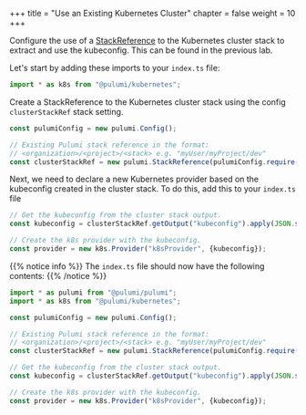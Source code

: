 +++
title = "Use an Existing Kubernetes Cluster"
chapter = false
weight = 10
+++

Configure the use of a [StackReference][stack-refs] to the Kubernetes cluster
stack to extract and use the kubeconfig. This can be found in the previous lab.

Let's start by adding these imports to your `index.ts` file:

```typescript
import * as k8s from "@pulumi/kubernetes";
```

Create a StackReference to the Kubernetes cluster stack using the config
`clusterStackRef` stack setting.

```typescript
const pulumiConfig = new pulumi.Config();

// Existing Pulumi stack reference in the format:
// <organization>/<project>/<stack> e.g. "myUser/myProject/dev"
const clusterStackRef = new pulumi.StackReference(pulumiConfig.require("clusterStackRef"));
```

Next, we need to declare a new Kubernetes provider based on the kubeconfig created in
the cluster stack. To do this, add this to your `index.ts` file

```typescript
// Get the kubeconfig from the cluster stack output.
const kubeconfig = clusterStackRef.getOutput("kubeconfig").apply(JSON.stringify);

// Create the k8s provider with the kubeconfig.
const provider = new k8s.Provider("k8sProvider", {kubeconfig});
```
{{% notice info %}}
The `index.ts` file should now have the following contents:
{{% /notice %}}
```typescript
import * as pulumi from "@pulumi/pulumi";
import * as k8s from "@pulumi/kubernetes";

const pulumiConfig = new pulumi.Config();

// Existing Pulumi stack reference in the format:
// <organization>/<project>/<stack> e.g. "myUser/myProject/dev"
const clusterStackRef = new pulumi.StackReference(pulumiConfig.require("clusterStackRef"));

// Get the kubeconfig from the cluster stack output.
const kubeconfig = clusterStackRef.getOutput("kubeconfig").apply(JSON.stringify);

// Create the k8s provider with the kubeconfig.
const provider = new k8s.Provider("k8sProvider", {kubeconfig});
```

[stack-refs]: https://www.pulumi.com/docs/intro/concepts/organizing-stacks-projects/#inter-stack-dependencies
